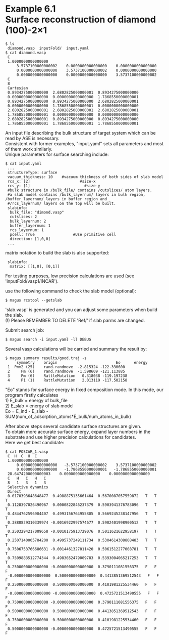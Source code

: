 Example 6.1  
Surface reconstruction of diamond (100)-2×1  
========================================  
```shell
$ ls  
 diamond.vasp  inputFold/  input.yaml  
$ cat diamond.vasp  
 C  
 1.0000000000000000  
     3.5737100000000002    0.0000000000000000    0.0000000000000000  
     0.0000000000000000    3.5737100000000002    0.0000000000000000  
     0.0000000000000000    0.0000000000000000    3.5737100000000002  
 C  
 8  
 Cartesian  
 0.8934275000000000  2.6802825000000001  0.8934275000000000  
 0.0000000000000000  0.0000000000000000  1.7868550000000001  
 0.8934275000000000  0.8934275000000000  2.6802825000000001  
 0.0000000000000000  1.7868550000000001  0.0000000000000000  
 2.6802825000000001  2.6802825000000001  2.6802825000000001  
 1.7868550000000001  0.0000000000000000  0.0000000000000000  
 2.6802825000000001  0.8934275000000000  0.8934275000000000  
 1.7868550000000001  1.7868550000000001  1.7868550000000001  
```  
An input file describing the bulk structure of target system which can be read by ASE is necessary.  
Consistent with former examples, "input.yaml" sets all parameters and most of them work similarly.  
Unique parameters for surface searching include:  
```shell  
$ cat input.yaml  
 ...  
 structureType: surface  
 vacuum_thickness: 10    #vacuum thickness of both sides of slab model  
 rcs_x: [2]                      #size-x  
 rcs_y: [1]                        #size-y  
 #bulk structure in /bulk_file/ contains /cutslices/ atom layers.  
 #a slab model contains /bulk_layernum/ layers in bulk region, /buffer_layernum/ layers in buffer region and  
 #/rcs_layernum/ layers on the top will be built.  
 slabinfo:  
  bulk_file: "dimond.vasp"  
  cutslices: 2  
  bulk_layernum: 2  
  buffer_layernum: 1  
  rcs_layernum: 1  
  pcell: True                 #Use primitive cell  
  direction: [1,0,0]  
 ...  
```  
matrix notation to build the slab is also supported:  
```shell
 slabinfo:  
  matrix: [[1,0], [0,1]]  
```  
For testing purposes, low precision calculations are used (see 'inputFold/vasp1/INCAR').  
  
use the following command to check the slab model (optional):  
```shell
$ magus rcstool --getslab  
```
'slab.vasp' is generated and you can adjust some parameters when build the slab.  
(!) Please REMEMBER TO DELETE 'Ref/' if slab parms are changed.  
  
Submit search job:  
```shell
$ magus search -i input.yaml -ll DEBUG  
```  
Several vasp calculations will be carried and summary the result by:  
```shell
$ magus summary results/good.traj -s  
     symmetry    origin                          Eo      energy  
 1  Pmm2 (25)    rand.randmove  -2.815324 -122.330600  
 2     Pm (6)    rand.randmove  -1.598609 -121.113885  
 3     Pm (6)    RattleMutation   0.318038 -119.197238  
 4     P1 (1)    RattleMutation   2.013119 -117.502158  
```  
  
"Eo" stands for surface energy in fixed composition mode. In this mode, our program firstly calculates  
    1) E_bulk = energy of bulk_file  
    2) E_slab = energy of slab model    
Eo = E_ind - E_slab - SUM(num_of_adsorption_atoms*E_bulk/num_atoms_in_bulk)  
  
After above steps several candidate surface structures are given.  
To obtain more accurate surface energy, expand layer numbers in the substrate and use higher precision calculations for candidates.  
Here we get best candidate:  
```shell  
$ cat POSCAR_1.vasp  
 C  H  C  H  C  
 1.0000000000000000  
     0.0000000000000000   -3.5737100000000002    3.5737100000000002  
     0.0000000000000000   -1.7868550000000001   -1.7868550000000001  
 28.6474200000000003    0.0000000000000000    0.0000000000000000  
 C   H   C   H   C  
 8   1   3   1   3  
 Selective dynamics  
 Direct  
 0.0170393648648477  0.4988875135661464  0.5670087057559872   T   T   T  
 0.1128397026490967  0.0000822846237379  0.5903941376783096   T   T   T  
 0.4844762596904407  0.4993156764955805  0.5669245238147956   T   T   T  
 0.3880829310339974 -0.0016922997574677  0.5902401998900512   T   T   T  
 0.2503294217009658 -0.0010175913729076  0.5011621622958197   T   T   T  
 0.2507140005784200  0.4995737249111734  0.5304614308808483   T   T   T  
 0.7506753766686631 -0.0014461327011420  0.5061512277008781   T   T   T  
 0.7509883512774344  0.4983652479009783  0.5393004065217253   T   T   T  
 0.2500000000000000 -0.0000000000000000  0.3790111081556375   F   F   F  
 -0.0000000000000000  0.5000000000000000  0.4413851369512543   F   F   F  
 0.2500000000000000  0.5000000000000000  0.4101981225534460   F   F   F  
 -0.0000000000000000 -0.0000000000000000  0.4725721513490555   F   F   F  
 0.7500000000000000 -0.0000000000000000  0.3790111081556375   F   F   F  
 0.5000000000000000  0.5000000000000000  0.4413851369512543   F   F   F  
 0.7500000000000000  0.5000000000000000  0.4101981225534460   F   F   F  
 0.5000000000000000 -0.0000000000000000  0.4725721513490555   F   F   F  
```
